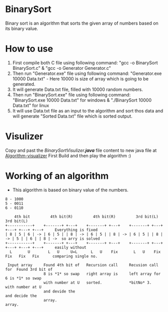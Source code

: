 # BinarySort
Binary sort is an algorithm that sorts the given array of numbers based on its binary value.

# How to use
1. First compile both C file using following command: "gcc -o BinarySort BinarySort.c" & "gcc -o Generator Generator.c"
2. Then run "Generator.exe" file using following command: "Generator.exe 10000 Data.txt" - Here 10000 is size of array which is going to be generated.
3. It will generate Data.txt file, filled with 10000 random numbers.
4. Then run "BinarySort.exe" file using following command: "BinarySort.exe 10000 Data.txt" for windows & "./BinarySort 10000 Data.txt" for linux
5. It will use Data.txt file as an input to the algorithm and sort thos data and will generate "Sorted Data.txt" file which is sorted output.

# Visulizer
Copy and past the *BinarySortVisulizer.**java*** file content to new java file at [Algorithm-visualizer](https://algorithm-visualizer.org/scratch-paper/new)
First Build and then play the algorithm :)


# Working of an algorithm
* This algorithm is based on binary value of the numbers.

```
8 - 1000
5 - 0011
6 - 0110

    4th bit         4th bit(R)         4th bit(R)         3rd bit(L)         3rd bit(L)
+-----------+    +-------+ +---+    +-------+ +---+    +-------+ +---+    +---+ +---+ +---+     Everything is fixed
| 8 | 5 | 6 | -> | 6 | 5 | | 8 | -> | 6 | 5 | | 8 | -> | 6 | 5 | | 8 | -> | 5 | | 6 | | 8 | ->  so arry is solved
+-----------+    +-------+ +---+    +-------+ +---+    +-------+ +---+    +---+ +---+ +---+     easily without 
  L       U        L   U     U=L      L   U    Fix       L   U    Fix      Fix   Fix   Fix      comparing single no.
  
 Input array     Found 4th bit of   Recursion call     Recusion call for  Found 3rd bit of
                 8 is *1* so swap   right array is     left array for     6 is *1* so swap
                 with number at U   sorted.            *bitNo* 3.         with number at U
                 and devide the                                           and decide the 
                 array.                                                   array.
```
